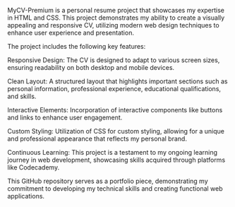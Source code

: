 MyCV-Premium is a personal resume project that showcases my expertise in HTML and CSS. This project demonstrates my ability to create a visually appealing and responsive CV, utilizing modern web design techniques to enhance user experience and presentation.

The project includes the following key features:

Responsive Design: The CV is designed to adapt to various screen sizes, ensuring readability on both desktop and mobile devices.

Clean Layout: A structured layout that highlights important sections such as personal information, professional experience, educational qualifications, and skills.

Interactive Elements: Incorporation of interactive components like buttons and links to enhance user engagement.

Custom Styling: Utilization of CSS for custom styling, allowing for a unique and professional appearance that reflects my personal brand.

Continuous Learning: This project is a testament to my ongoing learning journey in web development, showcasing skills acquired through platforms like Codecademy.

This GitHub repository serves as a portfolio piece, demonstrating my commitment to developing my technical skills and creating functional web applications.
